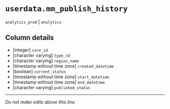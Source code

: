 # `userdata.mm_publish_history`
`analytics_prod` | `analytics`

## Column details
* [integer]   `core_id`
* [character varying] `type_cd`
* [character varying] `region_name`
* [timestamp without time zone] `created_datetime`
* [boolean]   `current_status`
* [timestamp without time zone] `start_datetime`
* [timestamp without time zone] `end_datetime`
* [character varying] `published_status`

-------------------------------------------------------------------------------
*Do not make edits above this line.*
